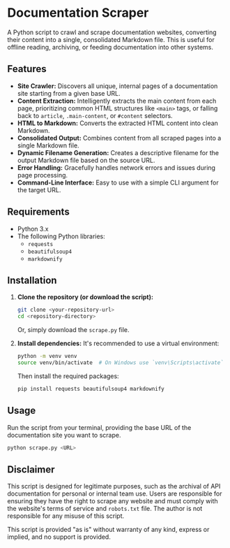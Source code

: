 # Documentation Scraper

A Python script to crawl and scrape documentation websites, converting their content into a single, consolidated Markdown file. This is useful for offline reading, archiving, or feeding documentation into other systems.

## Features

*   **Site Crawler:** Discovers all unique, internal pages of a documentation site starting from a given base URL.
*   **Content Extraction:** Intelligently extracts the main content from each page, prioritizing common HTML structures like `<main>` tags, or falling back to `article`, `.main-content`, or `#content` selectors.
*   **HTML to Markdown:** Converts the extracted HTML content into clean Markdown.
*   **Consolidated Output:** Combines content from all scraped pages into a single Markdown file.
*   **Dynamic Filename Generation:** Creates a descriptive filename for the output Markdown file based on the source URL.
*   **Error Handling:** Gracefully handles network errors and issues during page processing.
*   **Command-Line Interface:** Easy to use with a simple CLI argument for the target URL.

## Requirements

*   Python 3.x
*   The following Python libraries:
    *   `requests`
    *   `beautifulsoup4`
    *   `markdownify`

## Installation

1.  **Clone the repository (or download the script):**
    ```bash
    git clone <your-repository-url>
    cd <repository-directory>
    ```
    Or, simply download the `scrape.py` file.

2.  **Install dependencies:**
    It's recommended to use a virtual environment:
    ```bash
    python -m venv venv
    source venv/bin/activate  # On Windows use `venv\Scripts\activate`
    ```
    Then install the required packages:
    ```bash
    pip install requests beautifulsoup4 markdownify
    ```

## Usage

Run the script from your terminal, providing the base URL of the documentation site you want to scrape.

```bash
python scrape.py <URL>
```

## Disclaimer

This script is designed for legitimate purposes, such as the archival of API documentation for personal or internal team use. Users are responsible for ensuring they have the right to scrape any website and must comply with the website's terms of service and `robots.txt` file. The author is not responsible for any misuse of this script.

This script is provided "as is" without warranty of any kind, express or implied, and no support is provided.

